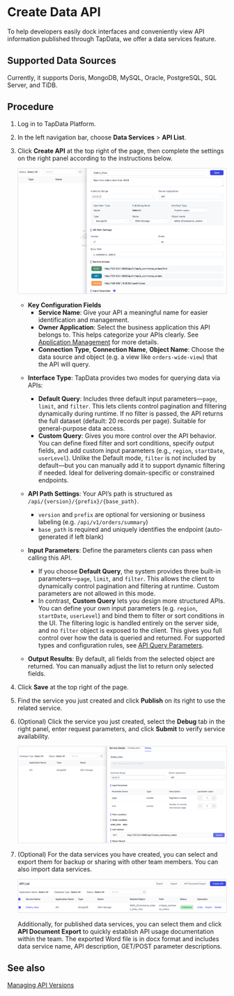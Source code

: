 # Create Data API


To help developers easily dock interfaces and conveniently view API information published through TapData, we offer a data services feature.

## Supported Data Sources

Currently, it supports Doris, MongoDB, MySQL, Oracle, PostgreSQL, SQL Server, and TiDB.

## Procedure

1. Log in to TapData Platform.

2. In the left navigation bar, choose **Data Services** > **API List**.

3. Click **Create API** at the top right of the page, then complete the settings on the right panel according to the instructions below.

   ![](../images/create_api_service.png)

   * **Key Configuration Fields**
     * **Service Name**: Give your API a meaningful name for easier identification and management.
     * **Owner Application**: Select the business application this API belongs to. This helps categorize your APIs clearly. See [Application Management](manage-app.md) for more details.
     * **Connection Type**, **Connection Name**, **Object Name**: Choose the data source and object (e.g. a view like `orders-wide-view`) that the API will query.
   - **Interface Type**: TapData provides two modes for querying data via APIs:
     - **Default Query**: Includes three default input parameters—`page`, `limit`, and `filter`. This lets clients control pagination and filtering dynamically during runtime. If no filter is passed, the API returns the full dataset (default: 20 records per page). Suitable for general-purpose data access.
     - **Custom Query**: Gives you more control over the API behavior. You can define fixed filter and sort conditions, specify output fields, and add custom input parameters (e.g., `region`, `startDate`, `userLevel`). Unlike the Default mode, `filter` is not included by default—but you can manually add it to support dynamic filtering if needed. Ideal for delivering domain-specific or constrained endpoints.

   - **API Path Settings**: Your API’s path is structured as `/api/{version}/{prefix}/{base_path}`.
     - `version` and `prefix` are optional for versioning or business labeling (e.g. `/api/v1/orders/summary`)
     - `base_path` is required and uniquely identifies the endpoint (auto-generated if left blank)
   - **Input Parameters**: Define the parameters clients can pass when calling this API.
     * If you choose **Default Query**, the system provides three built-in parameters—`page`, `limit`, and `filter`. This allows the client to dynamically control pagination and filtering at runtime. Custom parameters are not allowed in this mode.
     * In contrast, **Custom Query** lets you design more structured APIs. You can define your own input parameters (e.g. `region`, `startDate`, `userLevel`) and bind them to filter or sort conditions in the UI. The filtering logic is handled entirely on the server side, and no `filter` object is exposed to the client. This gives you full control over how the data is queried and returned. For supported types and configuration rules, see [API Query Parameters](api-query-params.md).
   - **Output Results**: By default, all fields from the selected object are returned. You can manually adjust the list to return only selected fields.
   
4. Click **Save** at the top right of the page.

5. Find the service you just created and click **Publish** on its right to use the related service.

6. (Optional) Click the service you just created, select the **Debug** tab in the right panel, enter request parameters, and click **Submit** to verify service availability.

   ![Try Query API](../images/try_query_api.png)

7. (Optional) For the data services you have created, you can <span id="release330-export-api">select and export them</span> for backup or sharing with other team members. You can also import data services.

   ![Import/Export API Services](../images/import_export_api.png)

   Additionally, for published data services, you can select them and click **API Document Export** to quickly establish API usage documentation within the team. The exported Word file is in docx format and includes data service name, API description, GET/POST parameter descriptions.

## See also

[Managing API Versions](manage-api-versions.md)
